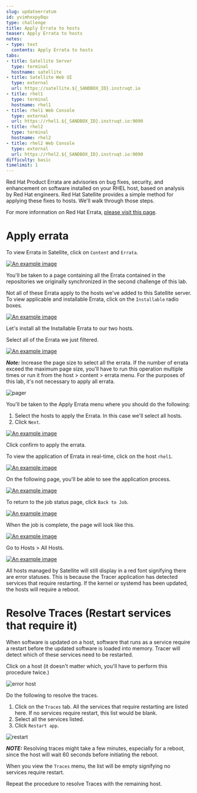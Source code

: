 ```yaml
---
slug: updateerratum
id: yvimhxxpy8qu
type: challenge
title: Apply Errata to hosts
teaser: Apply Errata to hosts
notes:
- type: text
  contents: Apply Errata to hosts
tabs:
- title: Satellite Server
  type: terminal
  hostname: satellite
- title: Satellite Web UI
  type: external
  url: https://satellite.${_SANDBOX_ID}.instruqt.io
- title: rhel1
  type: terminal
  hostname: rhel1
- title: rhel1 Web Console
  type: external
  url: https://rhel1.${_SANDBOX_ID}.instruqt.io:9090
- title: rhel2
  type: terminal
  hostname: rhel2
- title: rhel2 Web Console
  type: external
  url: https://rhel2.${_SANDBOX_ID}.instruqt.io:9090
difficulty: basic
timelimit: 1
---
```

<!-- markdownlint-disable MD033 -->

Red Hat Product Errata are advisories on bug fixes, security, and enhancement on software installed on your RHEL host, based on analysis by Red Hat engineers. Red Hat Satellite provides a simple method for applying these fixes to hosts. We'll walk through those steps.

For more information on Red Hat Errata, [please visit this page](https://access.redhat.com/articles/2130961).

Apply errata
============

To view Errata in Satellite, click on `Content` and `Errata`.

<a href="#1">
 <img alt="An example image" src="../assets/erratamenubar.png" />
</a>

<a href="#" class="lightbox" id="1">
 <img alt="An example image" src="../assets/erratamenubar.png" />
</a>

You'll be taken to a page containing all the Errata contained in the repositories we originally synchronized in the second challenge of this lab.

Not all of these Errata apply to the hosts we've added to this Satellite server. To view applicable and installable Errata, click on the `Installable` radio boxes.

<a href="#2">
 <img alt="An example image" src="../assets/applicableandinstallable.png" />
</a>

<a href="#" class="lightbox" id="2">
 <img alt="An example image" src="../assets/applicableandinstallable.png" />
</a>

Let's install all the Installable Errata to our two hosts.

Select all of the Errata we just filtered.

<a href="#3">
 <img alt="An example image" src="../assets/selectallerrata.png" />
</a>

<a href="#" class="lightbox" id="3">
 <img alt="An example image" src="../assets/selectallerrata.png" />
</a>

_**Note:**_ Increase the page size to select all the errata. If the number of errata exceed the maximum page size, you'll have to run this operation multiple times or run it from the host > content > errata menu. For the purposes of this lab, it's not necessary to apply all errata.

![pager](../assets/pagersize.png)

You'll be taken to the Apply Errata menu where you should do the following:

1) Select the hosts to apply the Errata. In this case we'll select all hosts.
2) Click `Next`.

<a href="#4">
 <img alt="An example image" src="../assets/applyerratawizard.png" />
</a>

<a href="#" class="lightbox" id="4">
 <img alt="An example image" src="../assets/applyerratawizard.png" />
</a>

Click confirm to apply the errata.

To view the application of Errata in real-time, click on the host `rhel1`.

<a href="#5">
 <img alt="An example image" src="../assets/viewapplicationoferratahost.png" />
</a>

<a href="#" class="lightbox" id="5">
 <img alt="An example image" src="../assets/viewapplicationoferratahost.png" />
</a>

On the following page, you'll be able to see the application process.

<a href="#6">
 <img alt="An example image" src="../assets/process.png" />
</a>

<a href="#" class="lightbox" id="6">
 <img alt="An example image" src="../assets/process.png" />
</a>

To return to the job status page, click `Back to Job`.

<a href="#7">
 <img alt="An example image" src="../assets/backtojob.png" />
</a>

<a href="#" class="lightbox" id="7">
 <img alt="An example image" src="../assets/backtojob.png" />
</a>

When the job is complete, the page will look like this.

<a href="#8">
 <img alt="An example image" src="../assets/completejobstatus.png" />
</a>

<a href="#" class="lightbox" id="8">
 <img alt="An example image" src="../assets/completejobstatus.png" />
</a>

Go to Hosts > All Hosts.

<a href="#9">
 <img alt="An example image" src="../assets/allhosts.png" />
</a>

<a href="#" class="lightbox" id="9">
 <img alt="An example image" src="../assets/allhosts.png" />
</a>

All hosts managed by Satellite will still display in a red font signifying there are error statuses. This is because the Tracer application has detected services that require restarting. If the kernel or systemd has been updated, the hosts will require a reboot.

Resolve Traces (Restart services that require it)
=================================================
When software is updated on a host, software that runs as a service require a restart before the updated software is loaded into memory. Tracer will detect which of these services need to be restarted.

Click on a host (it doesn't matter which, you'll have to perform this procedure twice.)

![error host](../assets/errorhost.png)

Do the following to resolve the traces.

1) Click on the `Traces` tab. All the services that require restarting are listed here. If no services require restart, this list would be blank.
2) Select all the services listed.
3) Click `Restart app`.

![restart](../assets/tracesrestart.png)

_**NOTE:**_ Resolving traces might take a few minutes, especially for a reboot, since the host will wait 60 seconds before initiating the reboot.

When you view the `Traces` menu, the list will be empty signifying no services require restart.

Repeat the procedure to resolve Traces with the remaining host.

<style>
.lightbox {
  display: none;
  position: fixed;
  justify-content: center;
  align-items: center;
  z-index: 999;
  top: 0;
  left: 0;
  right: 0;
  bottom: 0;
  padding: 1rem;
  background: rgba(0, 0, 0, 0.8);
}

.lightbox:target {
  display: flex;
}

.lightbox img {
  max-height: 100%;
}
</style>
